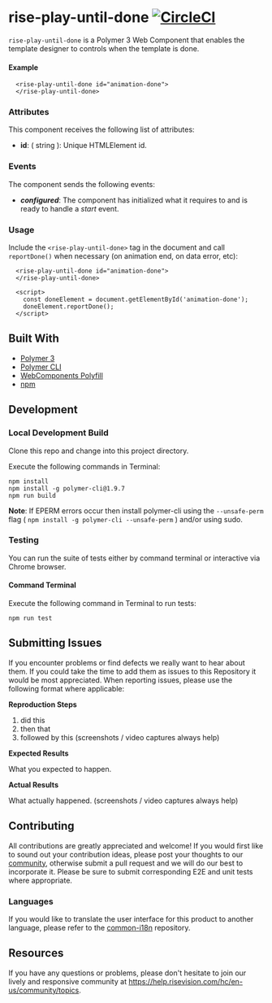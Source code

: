 # rise-play-until-done [![CircleCI](https://circleci.com/gh/Rise-Vision/rise-play-until-done.svg?style=svg)](https://circleci.com/gh/Rise-Vision/rise-play-until-done)

`rise-play-until-done` is a Polymer 3 Web Component that enables the template designer to controls when the template is done.

#### Example

```
  <rise-play-until-done id="animation-done">
  </rise-play-until-done>
```

### Attributes

This component receives the following list of attributes:

- **id**: ( string ): Unique HTMLElement id.

### Events

The component sends the following events:

- **_configured_**: The component has initialized what it requires to and is ready to handle a _start_ event.

### Usage

Include the `<rise-play-until-done>` tag in the document and call `reportDone()` when necessary (on animation end, on data error, etc):

```
  <rise-play-until-done id="animation-done">
  </rise-play-until-done>

  <script>
    const doneElement = document.getElementById('animation-done');
    doneElement.reportDone();
  </script>
```

## Built With
- [Polymer 3](https://www.polymer-project.org/)
- [Polymer CLI](https://github.com/Polymer/tools/tree/master/packages/cli)
- [WebComponents Polyfill](https://www.webcomponents.org/polyfills/)
- [npm](https://www.npmjs.org)

## Development

### Local Development Build
Clone this repo and change into this project directory.

Execute the following commands in Terminal:

```
npm install
npm install -g polymer-cli@1.9.7
npm run build
```

**Note**: If EPERM errors occur then install polymer-cli using the `--unsafe-perm` flag ( `npm install -g polymer-cli --unsafe-perm` ) and/or using sudo.

### Testing
You can run the suite of tests either by command terminal or interactive via Chrome browser.

#### Command Terminal
Execute the following command in Terminal to run tests:

```
npm run test
```

## Submitting Issues
If you encounter problems or find defects we really want to hear about them. If you could take the time to add them as issues to this Repository it would be most appreciated. When reporting issues, please use the following format where applicable:

**Reproduction Steps**

1. did this
2. then that
3. followed by this (screenshots / video captures always help)

**Expected Results**

What you expected to happen.

**Actual Results**

What actually happened. (screenshots / video captures always help)

## Contributing
All contributions are greatly appreciated and welcome! If you would first like to sound out your contribution ideas, please post your thoughts to our [community](https://help.risevision.com/hc/en-us/community/topics), otherwise submit a pull request and we will do our best to incorporate it. Please be sure to submit corresponding E2E and unit tests where appropriate.

### Languages
If you would like to translate the user interface for this product to another language, please refer to the [common-i18n](https://github.com/Rise-Vision/common-i18n) repository.

## Resources
If you have any questions or problems, please don't hesitate to join our lively and responsive community at https://help.risevision.com/hc/en-us/community/topics.
